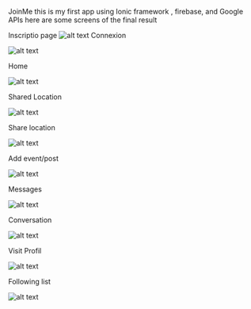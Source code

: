 JoinMe
this is my first app using Ionic framework , firebase, and Google APIs
here are some screens of the final result


Inscriptio page 
![alt text](https://github.com/leilahelhajjamy/JoinMe/blob/main/screens/insciptionn.jpg)
Connexion 

![alt text](https://github.com/leilahelhajjamy/JoinMe/blob/main/screens/connexion.jpg)


Home

![alt text](https://github.com/leilahelhajjamy/JoinMe/blob/main/screens/home.jpeg)

Shared Location

![alt text](https://github.com/leilahelhajjamy/JoinMe/blob/main/screens/shared%20locations.jpeg)

Share location

![alt text](https://github.com/leilahelhajjamy/JoinMe/blob/main/screens/location%20share.jpeg)

Add event/post

![alt text](https://github.com/leilahelhajjamy/JoinMe/blob/main/screens/add%20event.jpeg)

Messages

![alt text](https://github.com/leilahelhajjamy/JoinMe/blob/main/screens/messages.jpeg)

Conversation

![alt text](https://github.com/leilahelhajjamy/JoinMe/blob/main/screens/conversation.jpeg)

Visit Profil

![alt text](https://github.com/leilahelhajjamy/JoinMe/blob/main/screens/visit%20profil.jpeg)

Following list

![alt text](https://github.com/leilahelhajjamy/JoinMe/blob/main/screens/followers%20list.jpeg)

